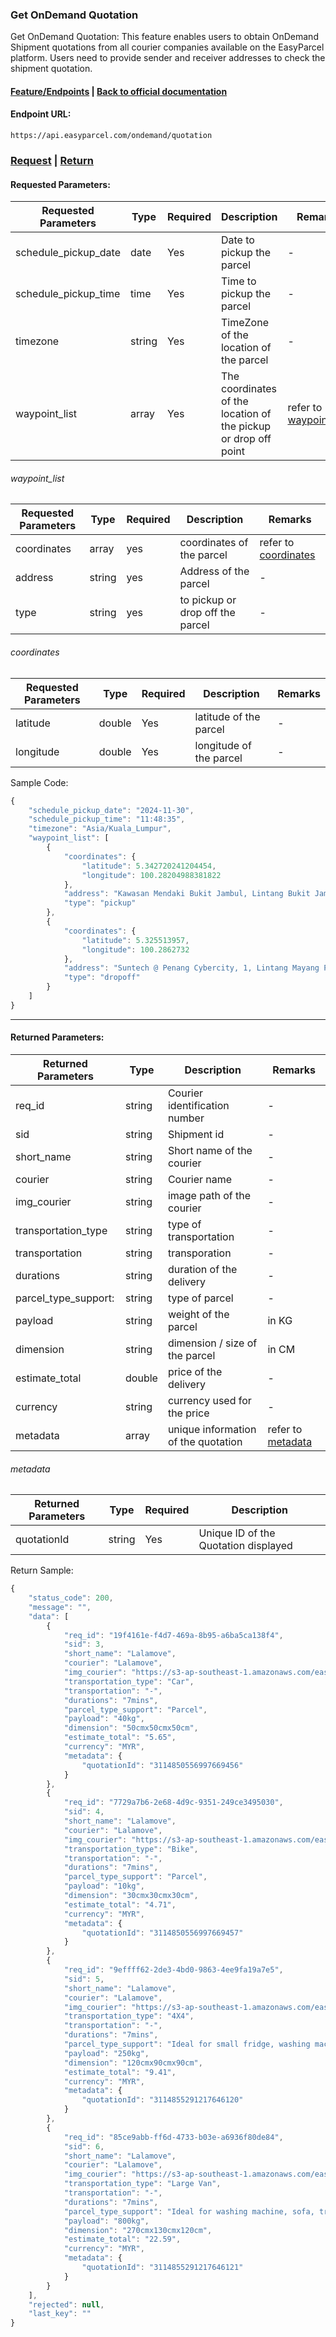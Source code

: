 ### Get OnDemand Quotation
Get OnDemand Quotation: This feature enables users to obtain OnDemand Shipment quotations from all courier companies available on the EasyParcel platform. Users need to provide sender and receiver addresses to check the shipment quotation.

#### [Feature/Endpoints](../README.md)  |  [Back to official documentation](../../README.md) 

#### Endpoint URL: 
```
https://api.easyparcel.com/ondemand/quotation
```

### [Request](#Requested-Parameters)  |  [Return](#Returned-Parameters) 

#### Requested Parameters:

| Requested Parameters | Type   | Required | Description                                                     | Remarks                                  |
| -------------------- | ------ | -------- | --------------------------------------------------------------- | ---------------------------------------- |
| schedule_pickup_date | date   | Yes      | Date to pickup the parcel                                       | -                                        |
| schedule_pickup_time | time   | Yes      | Time to pickup the parcel                                       | -                                        |
| timezone             | string | Yes      | TimeZone of the location of the parcel                          | -                                        |
| waypoint_list        | array  | Yes      | The coordinates of the location of the pickup or drop off point | refer to [waypoint_list](#waypoint_list) |


###### waypoint_list

| Requested Parameters | Type   | Required | Description                      | Remarks                              |
| -------------------- | ------ | -------- | -------------------------------- | ------------------------------------ |
| coordinates          | array  | yes      | coordinates of the parcel        | refer to [coordinates](#coordinates) |
| address              | string | yes      | Address of the parcel            | -                                    |
| type                 | string | yes      | to pickup or drop off the parcel | -                                    |


###### coordinates

| Requested Parameters | Type   | Required | Description             | Remarks |
| -------------------- | ------ | -------- | ----------------------- | ------- |
| latitude             | double | Yes      | latitude of the parcel  | -       |
| longitude            | double | Yes      | longitude of the parcel | -       |


Sample Code:
```js
{
    "schedule_pickup_date": "2024-11-30",
    "schedule_pickup_time": "11:48:35",
    "timezone": "Asia/Kuala_Lumpur",
    "waypoint_list": [
        {
            "coordinates": {
                "latitude": 5.342720241204454,
                "longitude": 100.28204988381822
            },
            "address": "Kawasan Mendaki Bukit Jambul, Lintang Bukit Jambul 1, Bukit Jambul Indah, Bayan Lepas, Mukim 13 Paya Terubong, 11900, Timur Laut, Pulau Pinang, Malaysia",
            "type": "pickup"
        },
        {
            "coordinates": {
                "latitude": 5.325513957,
                "longitude": 100.2862732
            },
            "address": "Suntech @ Penang Cybercity, 1, Lintang Mayang Pasir 3, Bandar Bayan Baru, Bayan Lepas, Mukim 12 Bayan Lepas, 11950, Barat Daya, Pulau Pinang, Malaysia",
            "type": "dropoff"
        }
    ]
}
```

---

#### Returned Parameters:

| Returned Parameters  | Type   | Description                    | Remarks                        |
| -------------------- | ------ | ------------------------------ | ------------------------------ |
| req_id               | string | Courier identification number  | -                              |
| sid                  | string | Shipment id                    | -                              |
| short_name           | string | Short name of the courier      | -                              |
| courier              | string | Courier name                   | -                              |
| img_courier          | string | image path of the courier      | -                              |
| transportation_type  | string | type of transportation         | -                              |
| transportation       | string | transporation                  | -                              |
| durations            | string | duration of the delivery       | -                              |
| parcel_type_support: | string | type of parcel                 | -                              |
| payload              | string | weight of the parcel           | in KG                          |
| dimension            | string | dimension / size of the parcel | in CM                          |
| estimate_total       | double | price of the delivery          | -                              |
| currency             | string | currency used for the price    | -                              |
| metadata             | array  | unique information of the quotation   | refer to [metadata](#metadata) |


###### metadata

| Returned Parameters | Type   | Required | Description                          |
| ------------------- | ------ | -------- | ------------------------------------ |
| quotationId         | string | Yes      | Unique ID of the Quotation displayed |

Return Sample:
```js
{
    "status_code": 200,
    "message": "",
    "data": [
        {
            "req_id": "19f4161e-f4d7-469a-8b95-a6ba5ca138f4",
            "sid": 3,
            "short_name": "Lalamove",
            "courier": "Lalamove",
            "img_courier": "https://s3-ap-southeast-1.amazonaws.com/easyparcel/Public/source/general/img/couriers/lalamove.svg",
            "transportation_type": "Car",
            "transportation": "-",
            "durations": "7mins",
            "parcel_type_support": "Parcel",
            "payload": "40kg",
            "dimension": "50cmx50cmx50cm",
            "estimate_total": "5.65",
            "currency": "MYR",
            "metadata": {
                "quotationId": "3114850556997669456"
            }
        },
        {
            "req_id": "7729a7b6-2e68-4d9c-9351-249ce3495030",
            "sid": 4,
            "short_name": "Lalamove",
            "courier": "Lalamove",
            "img_courier": "https://s3-ap-southeast-1.amazonaws.com/easyparcel/Public/source/general/img/couriers/lalamove.svg",
            "transportation_type": "Bike",
            "transportation": "-",
            "durations": "7mins",
            "parcel_type_support": "Parcel",
            "payload": "10kg",
            "dimension": "30cmx30cmx30cm",
            "estimate_total": "4.71",
            "currency": "MYR",
            "metadata": {
                "quotationId": "3114850556997669457"
            }
        },
        {
            "req_id": "9effff62-2de3-4bd0-9863-4ee9fa19a7e5",
            "sid": 5,
            "short_name": "Lalamove",
            "courier": "Lalamove",
            "img_courier": "https://s3-ap-southeast-1.amazonaws.com/easyparcel/Public/source/general/img/couriers/lalamove.svg",
            "transportation_type": "4X4",
            "transportation": "-",
            "durations": "7mins",
            "parcel_type_support": "Ideal for small fridge, washing machine, bike, 1-seater sofa",
            "payload": "250kg",
            "dimension": "120cmx90cmx90cm",
            "estimate_total": "9.41",
            "currency": "MYR",
            "metadata": {
                "quotationId": "3114855291217646120"
            }
        },
        {
            "req_id": "85ce9abb-ff6d-4733-b03e-a6936f80de84",
            "sid": 6,
            "short_name": "Lalamove",
            "courier": "Lalamove",
            "img_courier": "https://s3-ap-southeast-1.amazonaws.com/easyparcel/Public/source/general/img/couriers/lalamove.svg",
            "transportation_type": "Large Van",
            "transportation": "-",
            "durations": "7mins",
            "parcel_type_support": "Ideal for washing machine, sofa, treadmill , large parcels",
            "payload": "800kg",
            "dimension": "270cmx130cmx120cm",
            "estimate_total": "22.59",
            "currency": "MYR",
            "metadata": {
                "quotationId": "3114855291217646121"
            }
        }
    ],
    "rejected": null,
    "last_key": ""
}
```
